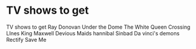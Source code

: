 # TV shows to get

TV shows to get
Ray Donovan
Under the Dome
The White Queen
Crossing LInes
King Maxwell
Devious Maids
hannibal
Sinbad
Da vinci's demons
Rectify
Save Me
